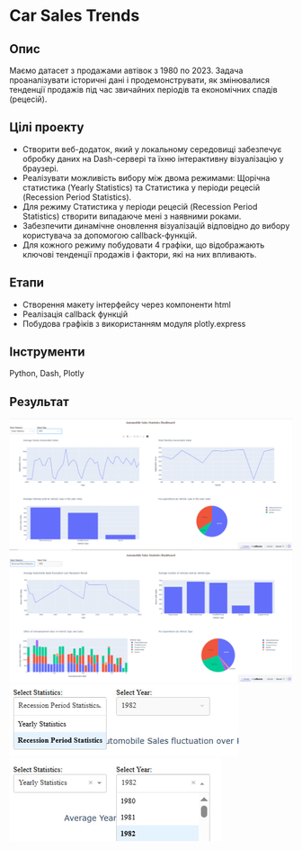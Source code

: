 # Car Sales Trends

## Опис
Маємо датасет з продажами автівок з 1980 по 2023. Задача проаналізувати історичні дані і продемонструвати, як змінювалися тенденції продажів під час звичайних періодів та економічних спадів (рецесій). 

## Цілі проекту
- Створити веб-додаток, який у локальному середовищі забезпечує обробку даних на Dash-сервері та їхню інтерактивну візуалізацію у браузері.
- Реалізувати можливість вибору між двома режимами: Щорічна статистика (Yearly Statistics) та Статистика у періоди рецесій (Recession Period Statistics).
- Для режиму Статистика у періоди рецесій (Recession Period Statistics) створити випадаюче мені з наявними роками.
- Забезпечити динамічне оновлення візуалізацій відповідно до вибору користувача за допомогою callback-функцій.
- Для кожного режиму побудовати 4 графіки, що відображають ключові тенденції продажів і фактори, які на них впливають.
  
## Етапи
- Створення макету інтерфейсу через компоненти html
- Реалізація callback функцій
- Побудова графіків з використанням модуля plotly.express

## Інструменти
Python, Dash, Plotly

## Результат
![Photo 1](Images/page_1.jpg)
![Photo 2](Images/page_2.jpg)
![Photo 3](Images/dropdown_1.jpg)
![Photo 4](Images/dropdown_2.jpg)



